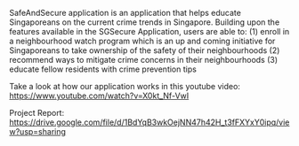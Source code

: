 SafeAndSecure application is an application that helps educate Singaporeans on the current crime trends in Singapore.
Building upon the features available in the SGSecure Application, users are able to:
(1) enroll in a neighbourhood watch program which is an up and coming initiative for Singaporeans to take ownership of the safety of their neighbourhoods
(2) recommend ways to mitigate crime concerns in their neighbourhoods
(3) educate fellow residents with crime prevention tips

Take a look at how our application works in this youtube video: https://www.youtube.com/watch?v=X0kt_Nf-VwI

Project Report: https://drive.google.com/file/d/1BdYqB3wkOejNN47h42H_t3fFXYxY0ipq/view?usp=sharing
